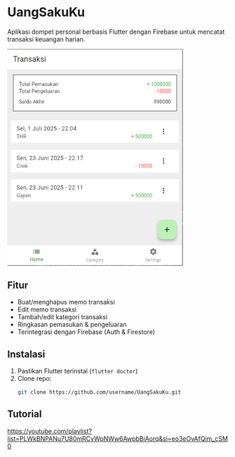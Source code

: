 # UangSakuKu

Aplikasi dompet personal berbasis Flutter dengan Firebase untuk mencatat transaksi keuangan harian.

<img src="screenshot/home_1.png" style="max-width: 400px; ">

## Fitur

- Buat/menghapus memo transaksi
- Edit memo transaksi
- Tambah/edit kategori transaksi
- Ringkasan pemasukan & pengeluaran
- Terintegrasi dengan Firebase (Auth & Firestore)

## Instalasi

1. Pastikan Flutter terinstal (`flutter doctor`)
2. Clone repo:
   ```bash
   git clone https://github.com/username/UangSakuKu.git
   ```

## Tutorial

https://youtube.com/playlist?list=PLWkBNPANu7U80mRCvWpNWw6AwpbBiAorq&si=eo3eOvAfQim_cSM0

